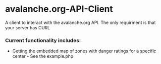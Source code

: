# avalanche.org-API-Client
A client to interact with the avalanche.org API. The only requirment is that your server has CURL<br>
<h3>Current functionality includes:</h3>
<ul>
  <li>Getting the embedded map of zones with danger ratings for a specific center - See the example.php</li>
  </ul>
